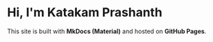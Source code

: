 # Hi, I'm Katakam Prashanth

This site is built with **MkDocs (Material)** and hosted on **GitHub Pages**.
